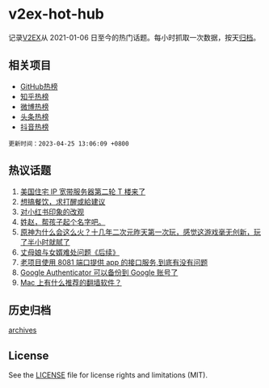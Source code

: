 # v2ex-hot-hub

 记录[V2EX](https://www.v2ex.com/)从 2021-01-06 日至今的热门话题。每小时抓取一次数据，按天[归档](archives)。
 
 ## 相关项目

- [GitHub热榜](https://github.com/snaildev/github-hot-hub)
- [知乎热榜](https://github.com/snaildev/zhihu-hot-hub)
- [微博热榜](https://github.com/snaildev/weibo-hot-hub)
- [头条热榜](https://github.com/snaildev/toutiao-hot-hub)
- [抖音热榜](https://github.com/snaildev/douyin-hot-hub)


 `更新时间：2023-04-25 13:06:09 +0800`

## 热议话题

1. [美国住宅 IP 宽带服务器第二轮 T 楼来了](https://www.v2ex.com/t/935151)
1. [想搞餐饮，求打醒或給建议](https://www.v2ex.com/t/935237)
1. [对小红书印象的改观](https://www.v2ex.com/t/935043)
1. [姓赵，帮孩子起个名字吧。](https://www.v2ex.com/t/935271)
1. [原神为什么会这么火？十几年二次元昨天第一次玩，感觉这游戏毫无创新，玩了半小时就腻了](https://www.v2ex.com/t/935202)
1. [丈母娘与女婿难处问题《后续》](https://www.v2ex.com/t/935067)
1. [老项目使用 8081 端口提供 app 的接口服务,到底有没有问题](https://www.v2ex.com/t/935265)
1. [Google Authenticator 可以备份到 Google 账号了](https://www.v2ex.com/t/935204)
1. [Mac 上有什么推荐的翻墙软件？](https://www.v2ex.com/t/935180)

## 历史归档

[archives](archives)

## License

See the [LICENSE](LICENSE) file for license rights and limitations (MIT).
